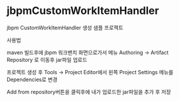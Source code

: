 # jbpmCustomWorkItemHandler
jbpm CustomWorkItemHandler 생성 샘플 프로젝트

사용법 

maven 빌드후에 jbpm 워크밴치 화면으로가서 메뉴 Authoring -> Artifact Repository 로 이동후 jar파일 업로드

프로젝트 생성 후 Tools -> Project Editor에서 왼쪽 Project Settings 메뉴를 Dependencies로 변경

Add from repository버튼을 클릭후에 내가 업로드한 jar파일을 추가 후 저장



